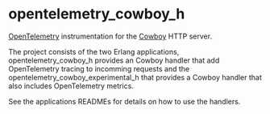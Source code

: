 opentelemetry\_cowboy\_h
=====

[OpenTelemetry][OpenTelemetry] instrumentation for the [Cowboy][Cowboy] HTTP server.

The project consists of the two Erlang applications, opentelemetry\_cowboy\_h provides an
Cowboy handler that add OpenTelemetry tracing to incomming requests and the
opentelemetry\_cowboy\_experimental\_h that provides a Cowboy handler that also includes
OpenTelemetry metrics.

See the applications READMEs for details on how to use the handlers.

<!-- Links -->
[OpenTelemetry]: https://github.com/open-telemetry/opentelemetry-erlang
[Cowboy]: https://github.com/ninenines/cowboy
